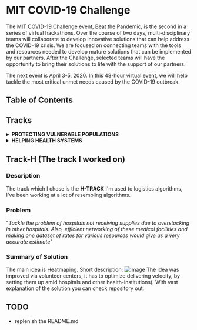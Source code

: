 # MIT COVID-19 Challenge
The [MIT COVID-19 Challenge](https://covid19challenge.mit.edu/about/) event, Beat the Pandemic, is the second in a series of virtual hackathons. Over the course of two days, multi-disciplinary teams will collaborate to develop innovative solutions that can help address the COVID-19 crisis. We are focused on connecting teams with the tools and resources needed to develop mature solutions that can be implemented by our partners. After the Challenge, selected teams will have the opportunity to bring their solutions to life with the support of our partners.  

The next event is April 3-5, 2020. In this 48-hour virtual event, we will help tackle the most critical unmet needs caused by the COVID-19 outbreak. 

## Table of Contents

## Tracks
<details>
<summary><strong>PROTECTING VULNERABLE POPULATIONS</strong></summary>
<ul>
<li>
<h5>Track A. Expanding and improving access to COVID-19 education and resources:</h5>
How do we keep community residents with limited/poor access to COVID-19 information and available community resources up-to-date to ensure basic needs are being met (e.g. shelters, pantries)? As telehealth becomes essential and remote monitoring tools are adopted, how do we ensure that vulnerable populations are connected, have access, and can utilize high-speed internet options quickly (i.e. reduce the complicated process to show eligibility)?
</li>
<li>
<h5>Track A. Expanding and improving access to COVID-19 education and resources:</h5>
How do we keep community residents with limited/poor access to COVID-19 information and available community resources up-to-date to ensure basic needs are being met (e.g. shelters, pantries)? As telehealth becomes essential and remote monitoring tools are adopted, how do we ensure that vulnerable populations are connected, have access, and can utilize high-speed internet options quickly (i.e. reduce the complicated process to show eligibility)?
</li>
<li>
<h5>Track B. Who to test and when?:</h5>
How do we appropriately and more efficiently identify patients and health care workers that should be tested for COVID19? With limited testing available and results taking longer, how can we speed up the process and better triage the testing and the test reporting? How can we identify and monitor patients and health care workers who may be at higher-risk exposure or have pre-existing conditions that might be more adversely affected? How do we predict who will worsen rapidly and need higher level care more urgently?
</li>
<li>
<h5>Track C. At-Home Patient Triaging:</h5>
How do we better educate the more at-risk and vulnerable populations on how to accurately monitor their symptoms, and triage them to prevent them for coming in to an overwhelmed ED when they don’t need to? How do we provide mechanisms for self-assessments and remote assessments to more quickly and accurately identify patients who need to come into the hospital vs. those who can continue to stay home?
</li>
<li>
<h5>Track D. COVID-19 Treatment and Management:</h5>
The clinical treatment of COVID-19 has become a decentralized non-controlled clinical trial. How do we best collect the data to determine what if any are the best clinical pathways for the most vulnerable and higher risk patients at different age groups, ethnicity, comorbidities, etc.? How can we quickly collaborate and share information across all the silos within our systems, with other systems, and with healthcare professionals at large? How do we more rapidly vet and distribute new findings, best practices, high quality data globally as it becomes available?
</li>
<li>
<h5>Track E. Impact of Social Distancing and Quarantines:</h5>
As patients both inside the hospital and outside in the community continue to stay in isolation, practice social distancing, and quarantines, how do we address the consequences of these measures? Such consequences for patients with no visitor policies, no access to smart phones, or in home isolation can include loneliness, mental well-being, and quality of life. Are there alternate ways at-home care personnel (medical, educational, daily living) can continue to provide services, in spite of the challenges of physical distancing?
</li>
</ul>
</details>

<details>
<summary><strong>HELPING HEALTH SYSTEMS</strong></summary>
<ul>
<li>
<h5>Track F. Identifying the COVID-19 Immune:</h5>
We need to develop methods to identify immunity status that are reliable and non-healthcare system intensive. This will allow people to return to the workforce without hijacking the scarce resources of the healthcare system that should be directed to the critically ill.
</li>
<li>
<h5>Track G. New ways to deliver care in a COVID-19 World:</h5>
What alternative health care delivery models could we harness to eliminate gaps in care intensified (or brought about) by the current situation? Although telehealth is a good large-scale example, what else is out there?
</li>
<li>
<h5>Track H. Hospital Assets Coordination, and Distribution: </h5>
Coordination – How to coordinate and communicate the needs of hospital system (medical supplies, lab supplies, research supplies, medical equipment, food, electronics, donations) and how to provide appropriate channels to automatically process or redirect appropriately on intake. Distribution – How do we provide a less hands-on automated way to distribute PPE to staff?
</li>
<li>
<h5>Track I. Space conversion, utility, and projections:</h5>
As cities prepare for continued community spread and potential surge in COVID-19 patients, many are looking for new ways to convert existing spaces to treat more COVID-19 patients while finding new spaces to separate non-COVID-19 patients such as hospital tents. How can we more efficiently and creatively provide new expandable places, flex existing spaces based on active needs, provide better predictions on upcoming needs? Could we take advantage of available data to help inform hospitals to plan for surge capacity? Additionally, how can we retro-fit non-hospital spaces such as hotels, and other unused spaces to support non-COVID-19 patients so that hospital-based spaces can focus on COVID-19 patients?
</li>
<li>
<h5>Track J. Health care workforce well-being, management, training:</h5>
As the impact of COVID-19 on hospital systems and health care workforces continues, how can we best help hospitals quickly shift human resources, redeploy healthcare workers appropriately based on skills sets, and quickly train current/new healthcare workers to fill certain needs of the health system while protecting the physical and mental well-being of our healthcare workforce?
</li>
</ul>
</details>

## Track-H (The track I worked on)
### Description <!-- omit in toc --> 
The track which I chose is the **H-TRACK** I'm used to logistics algorithms, I've been working at a lot of resembling algorithms. 
### Problem <!-- omit in toc -->
"*Tackle the problem of hospitals not receiving supplies due to overstocking in other hospitals. Also, efficient networking of these medical facilities and making one dataset of rates for various resources would give us a very accurate estimate*"
### Summary of Solution
The main idea is Heatmaping. 
Short description:
![image](https://user-images.githubusercontent.com/35202460/79241590-e7028280-7e7b-11ea-8b22-003039282a51.png)
The idea was improved via volunteer centers, it has to optimize delivering velocity, by setting them up amid hospitals and other health-institutions). 
With vast explanation of the solution you can check repository out.

## TODO
- replenish the README.md
